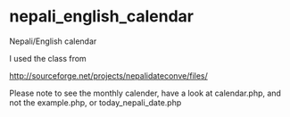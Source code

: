 nepali_english_calendar
=======================

Nepali/English calendar


I used the class from 

http://sourceforge.net/projects/nepalidateconve/files/

Please note to see the monthly calender, have a look at calendar.php, and not the example.php, or today_nepali_date.php
